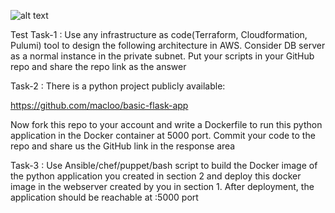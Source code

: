 ![alt text](https://github.com/raj8595/tal-dev-task/blob/master/aws_arch.PNG?raw=true)

Test
Task-1 : Use any infrastructure as code(Terraform, Cloudformation, Pulumi) tool to design the following architecture in AWS. Consider DB server as a normal instance in the private subnet. Put your scripts in your GitHub repo and share the repo link as the answer 

Task-2 : There is a python project publicly available: 

https://github.com/macloo/basic-flask-app 

Now fork this repo to your account and write a Dockerfile to run this python application in the Docker container at 5000 port. Commit your code to the repo and share us the GitHub link in the response area 

Task-3 : Use Ansible/chef/puppet/bash script to build the Docker image of the python application you created in section 2 and deploy this docker image in the webserver created by you in section 1. After deployment, the application should be reachable at <webserver-public-ip>:5000 port
